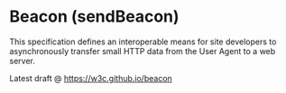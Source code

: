 Beacon (sendBeacon)
======

This specification defines an interoperable means for site developers to asynchronously transfer small HTTP data from the User Agent to a web server.

Latest draft @  https://w3c.github.io/beacon
